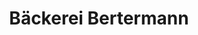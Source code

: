 ---
title: "Bäckerei Bertermann"
url: /porta-westfalica/baeckerei-bertermann-erbeweg/
shop: Bäckerei
---
